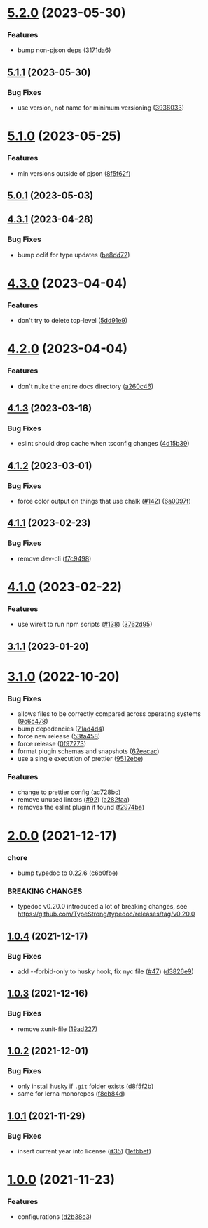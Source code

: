 # [5.2.0](https://github.com/forcedotcom/dev-scripts/compare/5.1.1...5.2.0) (2023-05-30)


### Features

* bump non-pjson deps ([3171da6](https://github.com/forcedotcom/dev-scripts/commit/3171da63e4fff78f045b98f8db8e4de14656ebb2))



## [5.1.1](https://github.com/forcedotcom/dev-scripts/compare/5.1.0...5.1.1) (2023-05-30)


### Bug Fixes

* use version, not name for minimum versioning ([3936033](https://github.com/forcedotcom/dev-scripts/commit/3936033bacd7bb4d169967ef81d7c339821ad23f))



# [5.1.0](https://github.com/forcedotcom/dev-scripts/compare/5.0.1...5.1.0) (2023-05-25)


### Features

* min versions outside of pjson ([8f5f62f](https://github.com/forcedotcom/dev-scripts/commit/8f5f62ff52dfda177d0142000e89be208ab707a4))



## [5.0.1](https://github.com/forcedotcom/dev-scripts/compare/4.3.1...5.0.1) (2023-05-03)



## [4.3.1](https://github.com/forcedotcom/dev-scripts/compare/4.3.0...4.3.1) (2023-04-28)


### Bug Fixes

* bump oclif for type updates ([be8dd72](https://github.com/forcedotcom/dev-scripts/commit/be8dd72feda5fd4fd5d4209c2fc659e47a284bfd))



# [4.3.0](https://github.com/forcedotcom/dev-scripts/compare/4.2.0...4.3.0) (2023-04-04)


### Features

* don't try to delete top-level ([5dd91e9](https://github.com/forcedotcom/dev-scripts/commit/5dd91e9be7dab9d7123e50a83c05726427afadb7))



# [4.2.0](https://github.com/forcedotcom/dev-scripts/compare/4.1.3...4.2.0) (2023-04-04)


### Features

* don't nuke the entire docs directory ([a260c46](https://github.com/forcedotcom/dev-scripts/commit/a260c460a0d5195083e4e14a51b991ccb8e849dc))



## [4.1.3](https://github.com/forcedotcom/dev-scripts/compare/4.1.2...4.1.3) (2023-03-16)


### Bug Fixes

* eslint should drop cache when tsconfig changes ([4d15b39](https://github.com/forcedotcom/dev-scripts/commit/4d15b39ad1c64781fb5ed27fdf56dc4103f70ab4))



## [4.1.2](https://github.com/forcedotcom/dev-scripts/compare/4.1.1...4.1.2) (2023-03-01)


### Bug Fixes

* force color output on things that use chalk ([#142](https://github.com/forcedotcom/dev-scripts/issues/142)) ([6a0097f](https://github.com/forcedotcom/dev-scripts/commit/6a0097f4859b3bc91ab0266e3d9545b2ad785a40))



## [4.1.1](https://github.com/forcedotcom/dev-scripts/compare/4.1.0...4.1.1) (2023-02-23)


### Bug Fixes

* remove dev-cli ([f7c9498](https://github.com/forcedotcom/dev-scripts/commit/f7c94981b0b9cc4b89c3b8e5955f40e58fb18358))



# [4.1.0](https://github.com/forcedotcom/dev-scripts/compare/3.1.1...4.1.0) (2023-02-22)


### Features

* use wireit to run npm scripts ([#138](https://github.com/forcedotcom/dev-scripts/issues/138)) ([3762d95](https://github.com/forcedotcom/dev-scripts/commit/3762d95e34d7f1a611c4d8f8929696cd8c49d7f5))



## [3.1.1](https://github.com/forcedotcom/dev-scripts/compare/3.1.0...3.1.1) (2023-01-20)



# [3.1.0](https://github.com/forcedotcom/dev-scripts/compare/v2.0.0...3.1.0) (2022-10-20)


### Bug Fixes

* allows files to be correctly compared across operating systems ([9c6c478](https://github.com/forcedotcom/dev-scripts/commit/9c6c47844b66415b50abea3d8347c095bf0d9105))
* bump depedencies ([71ad4d4](https://github.com/forcedotcom/dev-scripts/commit/71ad4d4e78c03b78bbb41f13b57644870ec0ca6b))
* force new release ([53fa458](https://github.com/forcedotcom/dev-scripts/commit/53fa45852a68fd87899838ae9bc4d6ef91244948))
* force release ([0f97273](https://github.com/forcedotcom/dev-scripts/commit/0f972736c19a64a52f3e94d262d0ffe34423ac88))
* format plugin schemas and snapshots ([62eecac](https://github.com/forcedotcom/dev-scripts/commit/62eecac8f49bf42ea9d558b680021949c047983e))
* use a single execution of prettier ([9512ebe](https://github.com/forcedotcom/dev-scripts/commit/9512ebea2a2ebc2781fc04cabcd21d5ff1be9105))


### Features

* change to prettier config ([ac728bc](https://github.com/forcedotcom/dev-scripts/commit/ac728bc3c5aa76b2daee1b59f3474554f0713fbe))
* remove unused linters ([#92](https://github.com/forcedotcom/dev-scripts/issues/92)) ([a282faa](https://github.com/forcedotcom/dev-scripts/commit/a282faaaccdc7b05884e1dbc48d6641225833a2a))
* removes the eslint plugin if found ([f2974ba](https://github.com/forcedotcom/dev-scripts/commit/f2974baa377442f032a5f887266b3bcd41c6e18a))



# [2.0.0](https://github.com/forcedotcom/dev-scripts/compare/v1.0.4...v2.0.0) (2021-12-17)


### chore

* bump typedoc to 0.22.6 ([c6b0fbe](https://github.com/forcedotcom/dev-scripts/commit/c6b0fbe4fd1b9a7ef6d7b6913ba87ff9aafe53c3))


### BREAKING CHANGES

* typedoc v0.20.0 introduced a lot of breaking changes,
see https://github.com/TypeStrong/typedoc/releases/tag/v0.20.0



## [1.0.4](https://github.com/forcedotcom/dev-scripts/compare/v1.0.3...v1.0.4) (2021-12-17)


### Bug Fixes

* add --forbid-only to husky hook, fix nyc file ([#47](https://github.com/forcedotcom/dev-scripts/issues/47)) ([d3826e9](https://github.com/forcedotcom/dev-scripts/commit/d3826e9009c250f4e990b4ca83d378b686f63534))



## [1.0.3](https://github.com/forcedotcom/dev-scripts/compare/v1.0.2...v1.0.3) (2021-12-16)


### Bug Fixes

* remove xunit-file ([19ad227](https://github.com/forcedotcom/dev-scripts/commit/19ad2278cf410f6df4418af3f5ac9998d2c6f0fa))



## [1.0.2](https://github.com/forcedotcom/dev-scripts/compare/v1.0.1...v1.0.2) (2021-12-01)


### Bug Fixes

* only install husky if `.git` folder exists ([d8f5f2b](https://github.com/forcedotcom/dev-scripts/commit/d8f5f2b655bfded51fa48c57bbc7884b708c6e26))
* same for lerna monorepos ([f8cb84d](https://github.com/forcedotcom/dev-scripts/commit/f8cb84d0211fca9f852e2312ab7082947694a1ef))



## [1.0.1](https://github.com/forcedotcom/dev-scripts/compare/v1.0.0...v1.0.1) (2021-11-29)


### Bug Fixes

* insert current year into license ([#35](https://github.com/forcedotcom/dev-scripts/issues/35)) ([1efbbef](https://github.com/forcedotcom/dev-scripts/commit/1efbbefc9da5d6177e5917ab677e75e49842906d))



# [1.0.0](https://github.com/forcedotcom/dev-scripts/compare/d2b38c32ebadd9a3b02fc1110e50271062d8dc97...v1.0.0) (2021-11-23)


### Features

* configurations ([d2b38c3](https://github.com/forcedotcom/dev-scripts/commit/d2b38c32ebadd9a3b02fc1110e50271062d8dc97))



